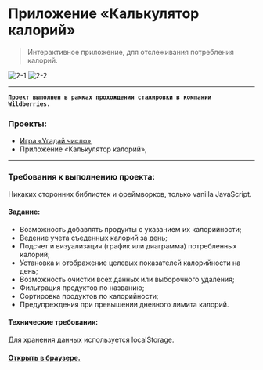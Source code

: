 # Приложение «Калькулятор калорий»
> Интерактивное приложение, для отслеживания потребления калорий.

![2-1](https://github.com/carina-bugaga/calorie-calculator/assets/98953836/c8fb864f-2fe2-4c98-b6f0-e8e4915ccaaa)
![2-2](https://github.com/carina-bugaga/calorie-calculator/assets/98953836/030f5c04-8e95-45bb-9746-bdb884ad186b)

------------



**`Проект выполнен в рамках прохождения стажировки в компании Wildberries.`**

### Проекты:
- [Игра «Угадай число»](https://github.com/carina-bugaga/guess-the-number.git "Игра «Угадай число»"),
- Приложение «Калькулятор калорий»,

------------
### Требования к выполнению проекта:
Никаких сторонних библиотек и фреймворков, только vanilla JavaScript.


#### Задание:
- Возможность добавлять продукты с указанием их калорийности;
- Ведение учета съеденных калорий за день;
- Подсчет и визуализация (график или диаграмма) потребленных калорий;
- Установка и отображение целевых показателей калорийности на день;
- Возможность очистки всех данных или выборочного удаления;
- Фильтрация продуктов по названию;
- Сортировка продуктов по калорийности;
- Предупреждения при превышении дневного лимита калорий.

#### Технические требования:
Для хранения данных используется localStorage.

#### [Открыть в браузере.](https://carina-bugaga.github.io/calorie-calculator/ "Открыть в браузере.")
